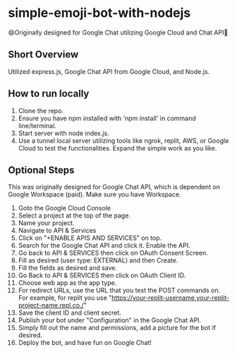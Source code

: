 # simple-emoji-bot-with-nodejs
😄Originally designed for Google Chat utilizing Google Cloud and Chat API🤖

## Short Overview
Utilized express.js, Google Chat API from Google Cloud, and Node.js.

## How to run locally
1) Clone the repo.
2) Ensure you have npm installed with 'npm install' in command line/terminal.
3) Start server with node index.js.
4) Use a tunnel local server utilizing tools like ngrok, replit, AWS, or Google Cloud to test the functionalities. Expand the simple work as you like.

## Optional Steps
This was originally designed for Google Chat API, which is dependent on Google Workspace (paid). Make sure you have Workspace.
1) Goto the Google Cloud Console
2) Select a project at the top of the page.
3) Name your project.
4) Navigate to API & Services
5) Click on "+ENABLE APIS AND SERVICES" on top.
6) Search for the Google Chat API and click it. Enable the API.
7) Go back to API & SERVICES then click on OAuth Consent Screen.
8) Fill as desired (user type: EXTERNAL) and then Create.
9) Fill the fields as desired and save.
10) Go Back to API & SERVICES then click on OAuth Client ID.
11) Choose web app as the app type.
12) For redirect URLs, use the URL that you test the POST commands on. For example, for replit you use "https://your-replit-username.your-replit-project-name.repl.co./"
13) Save the client ID and client secret.
14) Publish your bot under "Configuration" in the Google Chat API.
15) Simply fill out the name and permissions, add a picture for the bot if desired.
16) Deploy the bot, and have fun on Google Chat!

